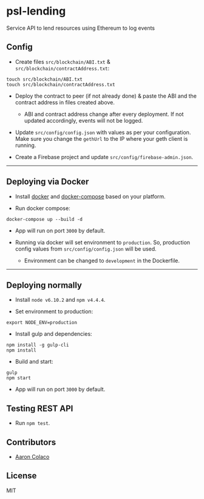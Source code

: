 # psl-lending
Service API to lend resources using Ethereum to log events

## Config

* Create files `src/blockchain/ABI.txt` & `src/blockchain/contractAddress.txt`:
```console
touch src/blockchain/ABI.txt
touch src/blockchain/contractAddress.txt
```

* Deploy the contract to peer (if not already done) & paste the ABI and the contract address in files created above.
  * ABI and contract address change after every deployment. If not updated accordingly, events will not be logged.

* Update `src/config/config.json` with values as per your configuration. Make sure you change the `gethUrl` to the IP where your geth client is running.
* Create a Firebase project and update `src/config/firebase-admin.json`.

---

## Deploying via Docker
* Install [docker](https://docs.docker.com/engine/installation/) and [docker-compose](https://docs.docker.com/compose/install/) based on your platform.

* Run docker compose:
```console
docker-compose up --build -d
```

* App will run on port `3000` by default.

* Running via docker will set environment to `production`. So, production config values from `src/config/config.json` will be used.
  * Environment can be changed to `development` in the Dockerfile.

---

## Deploying normally
* Install `node v6.10.2` and `npm v4.4.4`.

* Set environment to production:
```console
export NODE_ENV=production
```

* Install gulp and dependencies:
```console
npm install -g gulp-cli
npm install
```

* Build and start:
```console
gulp
npm start
```
* App will run on port `3000` by default.

## Testing REST API
* Run `npm test`.

## Contributors
* [Aaron Colaco](http://aaroncolaco.com)

## License

MIT
